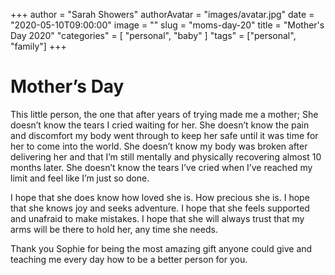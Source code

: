 +++
author = "Sarah Showers"
authorAvatar = "images/avatar.jpg"
date = "2020-05-10T09:00:00"
image = ""
slug = "moms-day-20"
title = "Mother's Day 2020"
"categories" = [
  "personal", "baby"
]
"tags" = ["personal", "family"]
+++

# Mother’s Day

This little person, the one that after years of trying made me a mother; She doesn’t know the tears I cried waiting for her. She doesn’t know the pain and discomfort my body went through to keep her safe until it was time for her to come into the world. She doesn’t know my body was broken after delivering her and that I’m still mentally and physically recovering almost 10 months later. She doesn’t know the tears I’ve cried when I’ve reached my limit and feel like I’m just so done.

I hope that she does know how loved she is. How precious she is. I hope that she knows joy and seeks adventure. I hope that she feels supported and unafraid to make mistakes. I hope that she will always trust that my arms will be there to hold her, any time she needs.

Thank you Sophie for being the most amazing gift anyone could give and teaching me every day how to be a better person for you.